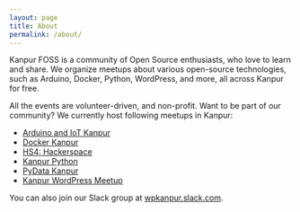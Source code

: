 ```yaml
---
layout: page
title: About
permalink: /about/
---
```


Kanpur FOSS is a community of Open Source enthusiasts, who love to learn and share. We organize meetups about various open-source technologies, such as Arduino, Docker, Python, WordPress, and more, all across Kanpur for free.

All the events are volunteer-driven, and non-profit. Want to be part of our community? We currently host following meetups in Kanpur:

* [Arduino and IoT Kanpur](https://www.meetup.com/Arduino-IoT-Kanpur/)
* [Docker Kanpur](https://www.meetup.com/Docker-Kanpur/)
* [HS4: Hackerspace](https://www.meetup.com/hackerspace-kanpur/)
* [Kanpur Python](https://www.meetup.com/KanpurPython/)
* [PyData Kanpur](https://www.meetup.com/PyDataKanpur/)
* [Kanpur WordPress Meetup](https://www.meetup.com/WordPress-Kanpur/)

You can also join our Slack group at [wpkanpur.slack.com](https://wpkanpur.herokuapp.com/).
